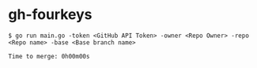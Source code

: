 # gh-fourkeys

```shell
$ go run main.go -token <GitHub API Token> -owner <Repo Owner> -repo <Repo name> -base <Base branch name>

Time to merge: 0h00m00s
```
